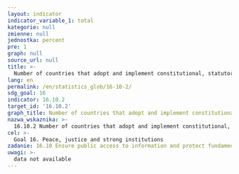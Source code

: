 ```yaml
---
layout: indicator
indicator_variable_1: total
kategorie: null
zmienne: null
jednostka: percent
pre: 1
graph: null
source_url: null
title: >-
  Number of countries that adopt and implement constitutional, statutory and/or policy guarantees for public access to information
lang: en
permalink: /en/statistics_glob/16-10-2/
sdg_goal: 16
indicator: 16.10.2
target_id: '16.10.2'
graph_title: Number of countries that adopt and implement constitutional, statutory and/or policy guarantees for public access to information
nazwa_wskaznika: >-
  16.10.2 Number of countries that adopt and implement constitutional, statutory and/or policy guarantees for public access to information
cel: >-
  Goal 16. Peace, justice and strong institutions
zadanie: 16.10 Ensure public access to information and protect fundamental freedoms, in accordance with national legislation and international agreements
uwagi: >-
  data not available
---
```

